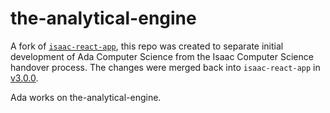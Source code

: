 # the-analytical-engine

A fork of [`isaac-react-app`](https://github.com/isaacphysics/isaac-react-app), this repo was created to separate initial development of Ada Computer Science from the Isaac Computer Science handover process. The changes were merged back into `isaac-react-app` in [v3.0.0](https://github.com/isaacphysics/isaac-react-app/releases/tag/v3.0.0).

Ada works on the-analytical-engine.
